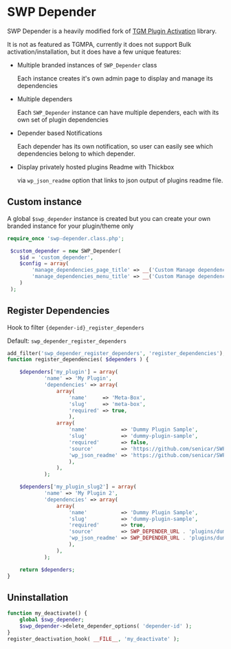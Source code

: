 SWP Depender
============


SWP Depender is a heavily modified fork of [TGM Plugin Activation](https://github.com/thomasgriffin/TGM-Plugin-Activation) library.

It is not as featured as TGMPA, currently it does not support Bulk activation/installation, but it does have a few unique features:

* Multiple branded instances of `SWP_Depender` class

  Each instance creates it's own admin page to display and manage its dependencies


* Multiple dependers

  Each `SWP_Depender` instance can have multiple dependers, each with its own set of plugin dependencies


* Depender based Notifications

  Each depender has its own notification, so user can easily see which dependencies belong to which depender.


* Display privately hosted plugins Readme with Thickbox

  via `wp_json_readme` option that links to json output of plugins readme file.



## Custom instance ##

A global `$swp_depender` instance is created but you can create your own branded instance for your plugin/theme only

```php
require_once 'swp-depender.class.php';

 $custom_depender = new SWP_Depender(
 	$id = 'custom_depender',
 	$config = array(
 		'manage_dependencies_page_title' => __('Custom Manage dependencies'),
 		'manage_dependencies_menu_title' => __('Custom Manage dependencies'),
 	)
 );

```


## Register Dependencies ##

Hook to filter `{depender-id}_register_dependers`

Default: `swp_depender_register_dependers`

```php
add_filter('swp_depender_register_dependers', 'register_dependencies');
function register_dependencies( $dependers ) {

	$dependers['my_plugin'] = array(
			'name' => 'My Plugin',
			'dependencies' => array(
				array(
					'name'     => 'Meta-Box',
					'slug'     => 'meta-box',
					'required' => true,
					),
				array(
					'name'           => 'Dummy Plugin Sample',
					'slug'           => 'dummy-plugin-sample',
					'required'       => false,
					'source'         => 'https://github.com/senicar/SWP-Depender/raw/master/plugins/dummy-plugin-sample.zip',
					'wp_json_readme' => 'https://github.com/senicar/SWP-Depender/raw/master/plugins/dummy-plugin-sample.json',
					),
				),
			);

	$dependers['my_plugin_slug2'] = array(
			'name' => 'My Plugin 2',
			'dependencies' => array(
				array(
					'name'           => 'Dummy Plugin Sample',
					'slug'           => 'dummy-plugin-sample',
					'required'       => true,
					'source'         => SWP_DEPENDER_URL . 'plugins/dummy-plugin-sample.zip',
					'wp_json_readme' => SWP_DEPENDER_URL . 'plugins/dummy-plugin-sample.json',
					),
				),
			);

	return $dependers;
}
```


## Uninstallation ##

```php
function my_deactivate() {
	global $swp_depender;
	$swp_depender->delete_depender_options( 'depender-id' );
}
register_deactivation_hook( __FILE__, 'my_deactivate' );

```

